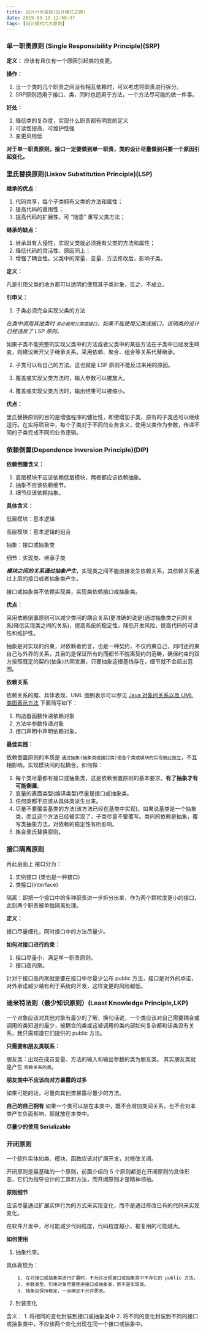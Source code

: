 ```yaml
---
title: 设计六大准则(设计模式之禅)
date: 2019-03-19 12:58:37
tags: [设计模式六大原则]
---
```



### 单一职责原则 (Single Responsibility Principle)(SRP)

**定义：** 应该有且仅有一个原因引起类的变更。

**操作：**

1. 当一个类的几个职责之间没有相互依赖时，可以考虑将职责进行拆分。
2. SRP原则适用于接口、类，同时也适用于方法，一个方法尽可能的做一件事。



**好处：**

1. 降低类的复杂度，实现什么职责都有明显的定义
2. 可读性提高、可维护性强
3. 变更风险低

**对于单一职责原则，接口一定要做到单一职责，类的设计尽量做到只要一个原因引起变化。**

<!-- more -->

### 里氏替换原则(Liskov Substitution Principle)(LSP)

**继承的优点**：

1. 代码共享，每个子类拥有父类的方法和属性；
2. 提高代码的重用性；
3. 提高代码的扩展性，可 “随意” 重写父类方法；

**继承的缺点：**
1. 继承具有入侵性，实现父类就必须拥有父类的方法和属性；
2. 降低代码的灵活性，原因同上；
3. 增强了耦合性。父类中的常量、变量、方法修改后，影响子类。

**定义：**

凡是引用父类的地方都可以透明的使用其子类对象，反之，不成立。

**引申义：**

1. 子类必须完全实现父类的方法

*在类中调用其他类时 `务必使用父类或接口`，如果不能使用父类或接口，说明类的设计已经违反了 LSP 原则。*

如果子类不能完整的实现父类中的方法或者父类中的某些方法在子类中已经发生畸变，则建议断开父子继承关系，采用依赖、聚合、组合等关系代替继承。

2. 子类可以有自己的方法。这也就是 LSP 原则不能反过来用的原因。

3. 覆盖或实现父类方法时，输入参数可以被放大。 

4. 覆盖或实现父类方法时，输出结果可以被缩小。

**优点：**

里氏替换原则的目的是增强程序的健壮性，即使增加子类，原有的子类还可以继续运行。在实际项目中，每个子类对于不同的业务含义，使用父类作为参数，传递不同的子类完成不同的业务逻辑。

### 依赖倒置(Dependence Inversion Principle)(DIP)

**依赖倒置含义：**
1. 高层模块不应该依赖低层模块，两者都应该依赖抽象。
2. 抽象不应该依赖细节。
3. 细节应该依赖抽象。

**具体含义：**

低层模块：基本逻辑

高层模块：基本逻辑的组合

抽象：接口或抽象类

细节：实现类、继承子类

***模块之间的关系通过抽象产生***，实现类之间不能直接发生依赖关系，其依赖关系通过上层的接口或者抽象类产生。

接口或抽象类不依赖实现类，实现类依赖接口或抽象类。

**优点：**

采用依赖倒置原则可以减少类间的耦合关系(更准确的说是(通过抽象类之间的关系)降低实现类之间的关系)，提高系统的稳定性，降低开发风险，提高代码的可读性和维护性。

抽象是对实现的约束，对依赖者而言，也是一种契约，不仅约束自己，同时还约束自己与外界的关系，其目的是保证所有的而细节不脱离契约的范畴，确保约束的双方按照既定的契约(抽象)共同发展，只要抽象这根基线存在，细节就不会超出范围。

**依赖关系**

依赖关系的概、具体表现、UML 图例表示可以参见 [Java 对象间关系以及 UML 类图表示方法](https://blog.csdn.net/Strange_Monkey/article/details/81531727) 下面简写如下：

1. 构造器函数传递依赖对象
2. 方法中参数传递对象
3. 接口声明中声明依赖对象。

**最佳实践：**

依赖倒置原则的本质是 `通过抽象(抽象类或接口类)使各个类或模块的实现彼此独立`，不互相影响，实现模块间的松耦合，如何做：

1. 每个类尽量都有接口或抽象类，这是依赖倒置原则的基本要求，**有了抽象才有可能倒置**。
2. 变量的表面类型(编译类型)尽量是接口或抽象类。
3. 任何类都不应该从具体类派生出来。
4. 尽量不要覆盖基类的方法(该方法已经在基类中实现)。如果说基类是一个抽象类，而且这个方法已经被实现了，子类尽量不要覆写。类间的依赖是抽象，覆写类抽象方法，对依赖的稳定性有所影响。
5. 集合里氏替换原则。

### 接口隔离原则
再此层面上 接口分为：
1. 实例接口 (类也是一种接口)
2. 类接口(interface)

隔离：即把一个接口中的多种职责进一步拆分出来，作为两个颗粒度更小的接口，此刻两个职责被单独隔离处理。

**定义：**

接口尽量细化，同时接口中的方法尽量少。

**如何对接口进行约束：**

1. 接口尽量小，满足单一职责原则。
2. 接口高内聚。

针对于接口高内聚就是要在接口中尽量少公布 public 方法，接口是对外的承诺，对外承诺越少越有利于系统的开发，这样变更的风险越低。

### 迪米特法则（最少知识原则）(Least Knowledge Principle,LKP)

一个对象应该对其他对象有最少的了解，换句话说，一个类应该对自己需要耦合或调用的类知道的最少，被耦合的类或这被调用的类内部如何复杂都和该类没有关系，我只需知道它们提供的 public 方法。

**只需要和朋友类联系：**

朋友类：出现在成员变量、方法的输入和输出参数的类为朋友类。
其实朋友类就是产生 `依赖关系的类`。

**朋友类中不应该向对方暴露的过多**

如果可能的话，尽量向其他类暴露尽量少的方法。

**自己的自己拥有**
如果一个类可以放在本类中，既不会增加类间关系，也不会对本类产生负面影响，那就放在本类中。

**尽量少的使用 Serializable**



### 开闭原则

一个软件实体如类、模块、函数应该对扩展开发，对修改关闭。

开闭原则是最基础的一个原则，前面介绍的 5 个原则都是在开闭原则的具体形态，它们为指导设计的工具和方法，而开闭原则才是精神领袖。


**原则细节**

应该尽量通过扩展实体行为的方式来实现变化，而不是通过修改已有的代码来实现变化。

在软件开发中，尽可能减少代码粒度，代码粒度越小，被复用的可能越大。

**如何使用**

1. 抽象约束。

具体表现为：

        1. 在对接口或抽象类进行扩展时，不允许出现接口或抽象类中不存在的 public 方法。
        2. 参数类型、引用对象尽量使用接口或抽象类，而不是实现类。
        3. 抽象应保持稳定，一旦确定不允许更改。

2. 封装变化

含义：
        1. 将相同的变化封装到接口或抽象类中
        2. 将不同的变化封装到不同的接口或抽象类中，不应该两个变化出现在同一个接口或抽象中。